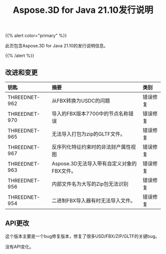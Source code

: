 ﻿---
title: Aspose.3D for Java 21.10发行说明
type: docs
weight: 3
url: /zh/java/aspose-3d-for-java-21-10-release-notes/
---
{{% alert color="primary" %}}

此页包含Aspose.3D for Java 21.10的发行说明信息。

{{% /alert %}}
## **改进和变更**

|**钥匙**|**摘要**|**类别**|
|:- |:- |:- |
|THREEDNET-962 |从FBX转换为USDC的问题|错误修复|
|THREEDNET-970 |导入的FBX版本7700中的节点名称错误|错误修复|
|THREEDNET-965 |无法导入打包为zip的GLTF文件。|错误修复|
|THREEDNET-967 |反序列化特征约束时的非法财产属性视图|错误修复|
|THREEDNET-963 |Aspose.3D无法导入带有自定义对象的FBX文件。|错误修复|
|THREEDNET-956 |内部文件名为大写的Zip包无法识别|错误修复|
|THREEDNET-954 |二进制FBX导入器有时无法导入文件。|错误修复|


## API更改 ##

这个版本主要是一个bug修复版本，修复了很多USD/FBX/ZIP/GLTF的关键bug。

没有API变化。